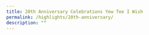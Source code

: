 ```yaml
---
title: 20th Anniversary Celebrations Yew Tee I Wish
permalink: /highlights/20th-anniversary/
description: ""
---
```

